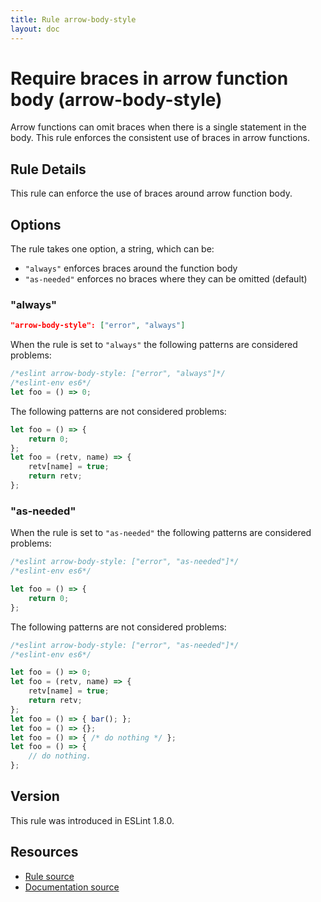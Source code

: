 ```yaml
---
title: Rule arrow-body-style
layout: doc
---
```

<!-- Note: No pull requests accepted for this file. See README.md in the root directory for details. -->

# Require braces in arrow function body (arrow-body-style)

Arrow functions can omit braces when there is a single statement in the body. This rule enforces the consistent use of braces in arrow functions.

## Rule Details

This rule can enforce the use of braces around arrow function body.

## Options

The rule takes one option, a string, which can be:

* `"always"` enforces braces around the function body
* `"as-needed"` enforces no braces where they can be omitted (default)

### "always"

```json
"arrow-body-style": ["error", "always"]
```

When the rule is set to `"always"` the following patterns are considered problems:

```js
/*eslint arrow-body-style: ["error", "always"]*/
/*eslint-env es6*/
let foo = () => 0;
```

The following patterns are not considered problems:

```js
let foo = () => {
    return 0;
};
let foo = (retv, name) => {
    retv[name] = true;
    return retv;
};
```

### "as-needed"

When the rule is set to `"as-needed"` the following patterns are considered problems:

```js
/*eslint arrow-body-style: ["error", "as-needed"]*/
/*eslint-env es6*/

let foo = () => {
    return 0;
};
```

The following patterns are not considered problems:

```js
/*eslint arrow-body-style: ["error", "as-needed"]*/
/*eslint-env es6*/

let foo = () => 0;
let foo = (retv, name) => {
    retv[name] = true;
    return retv;
};
let foo = () => { bar(); };
let foo = () => {};
let foo = () => { /* do nothing */ };
let foo = () => {
    // do nothing.
};
```

## Version

This rule was introduced in ESLint 1.8.0.

## Resources

* [Rule source](https://github.com/eslint/eslint/tree/master/lib/rules/arrow-body-style.js)
* [Documentation source](https://github.com/eslint/eslint/tree/master/docs/rules/arrow-body-style.md)
